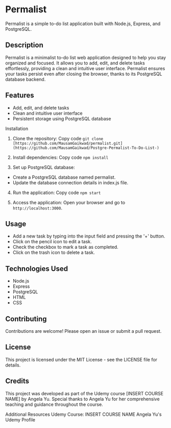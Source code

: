 # Permalist
Permalist is a simple to-do list application built with Node.js, Express, and PostgreSQL.

## Description
Permalist is a minimalist to-do list web application designed to help you stay organized and focused. It allows you to add, edit, and delete tasks effortlessly, providing a clean and intuitive user interface. Permalist ensures your tasks persist even after closing the browser, thanks to its PostgreSQL database backend.

## Features
* Add, edit, and delete tasks
* Clean and intuitive user interface
* Persistent storage using PostgreSQL database

Installation
1. Clone the repository:
Copy code
`git clone [https://github.com/MausamGaikwad/permalist.git](https://github.com/MausamGaikwad/Postgre-Permalist-To-Do-List-)`

2. Install dependencies:
Copy code
`npm install`

3. Set up PostgreSQL database:
  - Create a PostgreSQL database named permalist.
  - Update the database connection details in index.js file.

4. Run the application:
Copy code
`npm start`

5. Access the application:
Open your browser and go to `http://localhost:3000`.

## Usage
* Add a new task by typing into the input field and pressing the '+' button.
* Click on the pencil icon to edit a task.
* Check the checkbox to mark a task as completed.
* Click on the trash icon to delete a task.
## Technologies Used
* Node.js
* Express
* PostgreSQL
* HTML
* CSS
## Contributing
Contributions are welcome! Please open an issue or submit a pull request.

## License
This project is licensed under the MIT License - see the LICENSE file for details.

## Credits
This project was developed as part of the Udemy course [INSERT COURSE NAME] by Angela Yu. Special thanks to Angela Yu for her comprehensive teaching and guidance throughout the course.

Additional Resources
Udemy Course: INSERT COURSE NAME
Angela Yu's Udemy Profile

